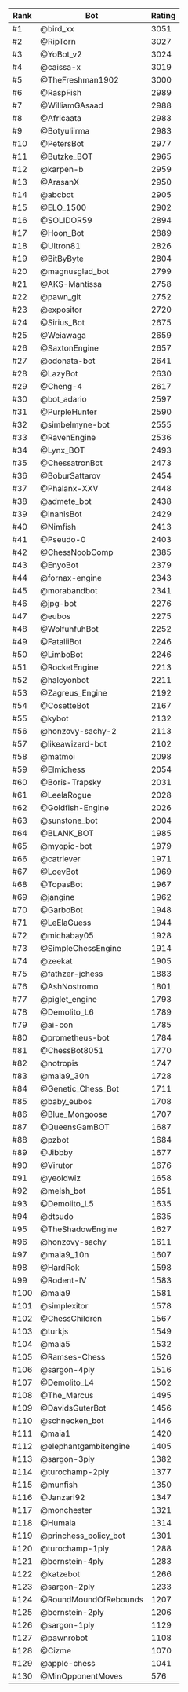 Rank|Bot|Rating
---|---|---
#1|@bird_xx|3051
#2|@RipTorn|3027
#3|@YoBot_v2|3024
#4|@caissa-x|3019
#5|@TheFreshman1902|3000
#6|@RaspFish|2989
#7|@WilliamGAsaad|2988
#8|@Africaata|2983
#9|@Botyuliirma|2983
#10|@PetersBot|2977
#11|@Butzke_BOT|2965
#12|@karpen-b|2959
#13|@ArasanX|2950
#14|@abcbot|2905
#15|@ELO_1500|2902
#16|@SOLIDOR59|2894
#17|@Hoon_Bot|2889
#18|@Ultron81|2826
#19|@BitByByte|2804
#20|@magnusglad_bot|2799
#21|@AKS-Mantissa|2758
#22|@pawn_git|2752
#23|@expositor|2720
#24|@Sirius_Bot|2675
#25|@Weiawaga|2659
#26|@SaxtonEngine|2657
#27|@odonata-bot|2641
#28|@LazyBot|2630
#29|@Cheng-4|2617
#30|@bot_adario|2597
#31|@PurpleHunter|2590
#32|@simbelmyne-bot|2555
#33|@RavenEngine|2536
#34|@Lynx_BOT|2493
#35|@ChessatronBot|2473
#36|@BoburSattarov|2454
#37|@Phalanx-XXV|2448
#38|@admete_bot|2438
#39|@InanisBot|2429
#40|@Nimfish|2413
#41|@Pseudo-0|2403
#42|@ChessNoobComp|2385
#43|@EnyoBot|2379
#44|@fornax-engine|2343
#45|@morabandbot|2341
#46|@jpg-bot|2276
#47|@eubos|2275
#48|@WolfuhfuhBot|2252
#49|@FataliiBot|2246
#50|@LimboBot|2246
#51|@RocketEngine|2213
#52|@halcyonbot|2211
#53|@Zagreus_Engine|2192
#54|@CosetteBot|2167
#55|@kybot|2132
#56|@honzovy-sachy-2|2113
#57|@likeawizard-bot|2102
#58|@matmoi|2098
#59|@Elmichess|2054
#60|@Boris-Trapsky|2031
#61|@LeelaRogue|2028
#62|@Goldfish-Engine|2026
#63|@sunstone_bot|2004
#64|@BLANK_BOT|1985
#65|@myopic-bot|1979
#66|@catriever|1971
#67|@LoevBot|1969
#68|@TopasBot|1967
#69|@jangine|1962
#70|@GarboBot|1948
#71|@LeElaGuess|1944
#72|@michabay05|1928
#73|@SimpleChessEngine|1914
#74|@zeekat|1905
#75|@fathzer-jchess|1883
#76|@AshNostromo|1801
#77|@piglet_engine|1793
#78|@Demolito_L6|1789
#79|@ai-con|1785
#80|@prometheus-bot|1784
#81|@ChessBot8051|1770
#82|@notropis|1747
#83|@maia9_30n|1728
#84|@Genetic_Chess_Bot|1711
#85|@baby_eubos|1708
#86|@Blue_Mongoose|1707
#87|@QueensGamBOT|1687
#88|@pzbot|1684
#89|@Jibbby|1677
#90|@Virutor|1676
#91|@yeoldwiz|1658
#92|@melsh_bot|1651
#93|@Demolito_L5|1635
#94|@dtsudo|1635
#95|@TheShadowEngine|1627
#96|@honzovy-sachy|1611
#97|@maia9_10n|1607
#98|@HardRok|1598
#99|@Rodent-IV|1583
#100|@maia9|1581
#101|@simplexitor|1578
#102|@ChessChildren|1567
#103|@turkjs|1549
#104|@maia5|1532
#105|@Ramses-Chess|1526
#106|@sargon-4ply|1516
#107|@Demolito_L4|1502
#108|@The_Marcus|1495
#109|@DavidsGuterBot|1456
#110|@schnecken_bot|1446
#111|@maia1|1420
#112|@elephantgambitengine|1405
#113|@sargon-3ply|1382
#114|@turochamp-2ply|1377
#115|@munfish|1350
#116|@Janzari92|1347
#117|@monchester|1321
#118|@Humaia|1314
#119|@princhess_policy_bot|1301
#120|@turochamp-1ply|1288
#121|@bernstein-4ply|1283
#122|@katzebot|1266
#123|@sargon-2ply|1233
#124|@RoundMoundOfRebounds|1207
#125|@bernstein-2ply|1206
#126|@sargon-1ply|1129
#127|@pawnrobot|1108
#128|@Cizme|1070
#129|@apple-chess|1041
#130|@MinOpponentMoves|576
